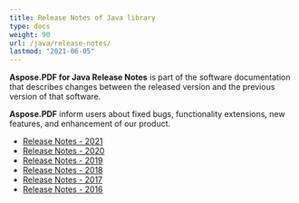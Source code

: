 ```yaml
---
title: Release Notes of Java library
type: docs
weight: 90
url: /java/release-notes/
lastmod: "2021-06-05"
---
```


**Aspose.PDF for Java Release Notes** is part of the software documentation that describes changes between the released version and the previous version of that software.

**Aspose.PDF** inform users about fixed bugs, functionality extensions, new features, and enhancement of our product.

- [Release Notes - 2021](/pdf/java/release-notes-2021/)
- [Release Notes - 2020](/pdf/java/release-notes-2020/)
- [Release Notes - 2019](/pdf/java/release-notes-2019/)
- [Release Notes - 2018](/pdf/java/release-notes-2018/)
- [Release Notes - 2017](/pdf/java/release-notes-2017/)
- [Release Notes - 2016](/pdf/java/release-notes-2016/)
